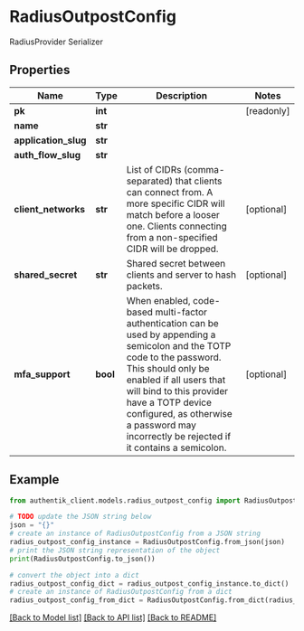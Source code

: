 # RadiusOutpostConfig

RadiusProvider Serializer

## Properties

Name | Type | Description | Notes
------------ | ------------- | ------------- | -------------
**pk** | **int** |  | [readonly] 
**name** | **str** |  | 
**application_slug** | **str** |  | 
**auth_flow_slug** | **str** |  | 
**client_networks** | **str** | List of CIDRs (comma-separated) that clients can connect from. A more specific CIDR will match before a looser one. Clients connecting from a non-specified CIDR will be dropped. | [optional] 
**shared_secret** | **str** | Shared secret between clients and server to hash packets. | [optional] 
**mfa_support** | **bool** | When enabled, code-based multi-factor authentication can be used by appending a semicolon and the TOTP code to the password. This should only be enabled if all users that will bind to this provider have a TOTP device configured, as otherwise a password may incorrectly be rejected if it contains a semicolon. | [optional] 

## Example

```python
from authentik_client.models.radius_outpost_config import RadiusOutpostConfig

# TODO update the JSON string below
json = "{}"
# create an instance of RadiusOutpostConfig from a JSON string
radius_outpost_config_instance = RadiusOutpostConfig.from_json(json)
# print the JSON string representation of the object
print(RadiusOutpostConfig.to_json())

# convert the object into a dict
radius_outpost_config_dict = radius_outpost_config_instance.to_dict()
# create an instance of RadiusOutpostConfig from a dict
radius_outpost_config_from_dict = RadiusOutpostConfig.from_dict(radius_outpost_config_dict)
```
[[Back to Model list]](../README.md#documentation-for-models) [[Back to API list]](../README.md#documentation-for-api-endpoints) [[Back to README]](../README.md)



